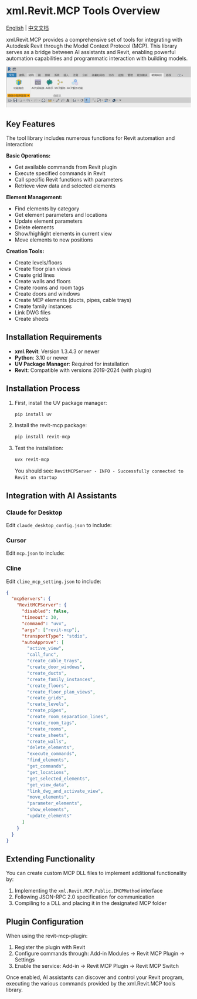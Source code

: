 # xml.Revit.MCP Tools Overview

[English](./README.md) | [中文文档](./README-zh.md)

xml.Revit.MCP provides a comprehensive set of tools for integrating with Autodesk Revit through the Model Context Protocol (MCP). This library serves as a bridge between AI assistants and Revit, enabling powerful automation capabilities and programmatic interaction with building models.

![xml.Revit.png](imgs/xml.Revit.png)

## Key Features

The tool library includes numerous functions for Revit automation and interaction:

**Basic Operations:**

- Get available commands from Revit plugin
- Execute specified commands in Revit
- Call specific Revit functions with parameters
- Retrieve view data and selected elements

**Element Management:**

- Find elements by category
- Get element parameters and locations
- Update element parameters
- Delete elements
- Show/highlight elements in current view
- Move elements to new positions

**Creation Tools:**

- Create levels/floors
- Create floor plan views
- Create grid lines
- Create walls and floors
- Create rooms and room tags
- Create doors and windows
- Create MEP elements (ducts, pipes, cable trays)
- Create family instances
- Link DWG files
- Create sheets

## Installation Requirements

- **xml.Revit**: Version 1.3.4.3 or newer
- **Python**: 3.10 or newer
- **UV Package Manager**: Required for installation
- **Revit**: Compatible with versions 2019-2024 (with plugin)

## Installation Process

1. First, install the UV package manager:

   ```bash
   pip install uv
   ```

2. Install the revit-mcp package:

   ```bash
   pip install revit-mcp
   ```

3. Test the installation:
   ```bash
   uvx revit-mcp
   ```
   You should see: `RevitMCPServer - INFO - Successfully connected to Revit on startup`

## Integration with AI Assistants

### Claude for Desktop

Edit `claude_desktop_config.json` to include:

### Cursor

Edit `mcp.json` to include:

### Cline

Edit `cline_mcp_setting.json` to include:

```json
{
  "mcpServers": {
    "RevitMCPServer": {
      "disabled": false,
      "timeout": 30,
      "command": "uvx",
      "args": ["revit-mcp"],
      "transportType": "stdio",
      "autoApprove": [
        "active_view",
        "call_func",
        "create_cable_trays",
        "create_door_windows",
        "create_ducts",
        "create_family_instances",
        "create_floors",
        "create_floor_plan_views",
        "create_grids",
        "create_levels",
        "create_pipes",
        "create_room_separation_lines",
        "create_room_tags",
        "create_rooms",
        "create_sheets",
        "create_walls",
        "delete_elements",
        "execute_commands",
        "find_elements",
        "get_commands",
        "get_locations",
        "get_selected_elements",
        "get_view_data",
        "link_dwg_and_activate_view",
        "move_elements",
        "parameter_elements",
        "show_elements",
        "update_elements"
      ]
    }
  }
}
```

## Extending Functionality

You can create custom MCP DLL files to implement additional functionality by:

1. Implementing the `xml.Revit.MCP.Public.IMCPMethod` interface
2. Following JSON-RPC 2.0 specification for communication
3. Compiling to a DLL and placing it in the designated MCP folder

## Plugin Configuration

When using the revit-mcp-plugin:

1. Register the plugin with Revit
2. Configure commands through: Add-in Modules → Revit MCP Plugin → Settings
3. Enable the service: Add-in → Revit MCP Plugin → Revit MCP Switch

Once enabled, AI assistants can discover and control your Revit program, executing the various commands provided by the xml.Revit.MCP tools library.
